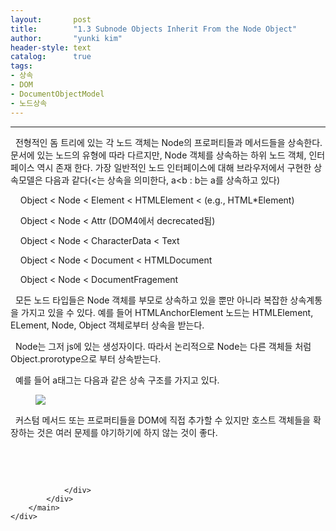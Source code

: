 ```yaml
---
layout:       post
title:        "1.3 Subnode Objects Inherit From the Node Object"
author:       "yunki kim"
header-style: text
catalog:      true
tags: 
- 상속
- DOM
- DocumentObjectModel
- 노드상속
---
```


<head></head>
<body id="tt-body-page" class="">
<div id="wrap" class="wrap-right">
    <div id="container">
        <main class="main ">
            <div class="area-main">
                <div class="area-view">
                    <div class="article-header"></div>
                    <hr>
                    <div class="article-view">
                        <div class="contents_style">
                            <p data-ke-size="size16">&nbsp; 전형적인 돔 트리에 있는 각 노드 객체는 Node의 프로퍼티들과 메서드들을 상속한다. 문서에 있는 노드의 유형에 따라 다르지만, Node 객체를 상속하는 하위 노드 객체, 인터페이스 역시 존재 한다. 가장 일반적인 노드 인터페이스에 대해 브라우저에서 구현한 상속모델은 다음과 같다(&lt;는 상속을 의미한다, a&lt;b : b는 a를 상속하고 있다)</p>
<p data-ke-size="size16">&nbsp; &nbsp; Object &lt; Node &lt; Element &lt; HTMLElement &lt; (e.g., HTML*Element)</p>
<p data-ke-size="size16">&nbsp; &nbsp; Object &lt; Node &lt; Attr (DOM4에서 decrecated됨)</p>
<p data-ke-size="size16">&nbsp; &nbsp; Object &lt; Node &lt; CharacterData &lt; Text</p>
<p data-ke-size="size16">&nbsp; &nbsp; Object &lt; Node &lt; Document &lt; HTMLDocument</p>
<p data-ke-size="size16">&nbsp; &nbsp; Object &lt; Node &lt; DocumentFragement</p>
<p data-ke-size="size16">&nbsp; 모든 노드 타입들은 Node 객체를 부모로 상속하고 있을 뿐만 아니라 복잡한 상속계통을 가지고 있을 수 있다. 예를 들어 HTMLAnchorElement 노드는 HTMLElement, ELement, Node, Object 객체로부터 상속을 받는다.</p>
<p data-ke-size="size16">&nbsp; Node는 그저 js에 있는 생성자이다. 따라서 논리적으로 Node는 다른 객체들 처럼 Object.prorotype으로 부터 상속받는다.</p>
<p data-ke-size="size16">&nbsp; 예를 들어 a태그는 다음과 같은 상속 구조를 가지고 있다.</p>
<p></p><figure class="imageblock alignCenter" data-origin-width="1956" data-origin-height="320" data-ke-mobilestyle="widthOrigin">
    <span data-lightbox="lightbox">
        <img src="/img/MS4zIFN1Ym5vZGUgT2JqZWN0cyBJbmhlcml0IEZyb20gdGhlIE5vZGUgT2JqZWN0/img.png" data-origin-width="1956" data-origin-height="320" data-ke-mobilestyle="widthOrigin">
    </span>
    <figcaption></figcaption>
</figure><p></p>
<p data-ke-size="size16">&nbsp; 커스텀 메서드 또는 프로퍼티들을 DOM에 직접 추가할 수 있지만 호스트 객체들을 확장하는 것은 여러 문제를 야기하기에 하지 않는 것이 좋다.</p>
<p data-ke-size="size16">&nbsp;</p>
                        </div>
                        <br>
                        <div class="tags"></div>
                    </div>
                    
                </div>
            </div>
        </main>
    </div>
</div>


</body>
